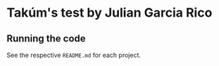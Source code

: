 # Takúm's test by Julian Garcia Rico

## Running the code 


See the respective `README.md` for each project.

